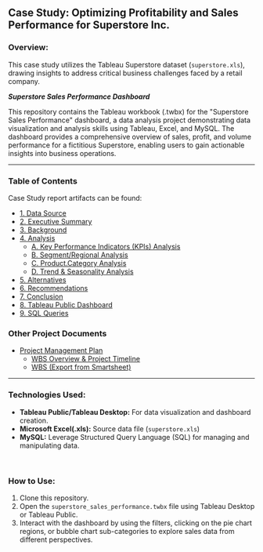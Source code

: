 <h2>Case Study: Optimizing Profitability and Sales Performance for Superstore Inc.</h2>

<h3>Overview:</h3>

This case study utilizes the Tableau Superstore dataset (`superstore.xls`), drawing insights to address critical business challenges faced by a retail company.

<b><i>Superstore Sales Performance Dashboard</b></i>

This repository contains the Tableau workbook (.twbx) for the "Superstore Sales Performance" dashboard, a data analysis project demonstrating data visualization and analysis skills using Tableau, Excel, and MySQL. The dashboard provides a comprehensive overview of sales, profit, and volume performance for a fictitious Superstore, enabling users to gain actionable insights into business operations.

---

<h3>Table of Contents</h3>

Case Study report artifacts can be found:

- [1. Data Source](https://github.com/LashawnFofung/Superstore-Sales-Performance-Dashboard/blob/main/Case%20Study/1%20Data_Source.md)
- [2. Executive Summary](https://github.com/LashawnFofung/Superstore-Sales-Performance-Dashboard/blob/main/Case%20Study/2%20Executive%20Summary.md)
- [3. Background](https://github.com/LashawnFofung/Superstore-Sales-Performance-Dashboard/blob/main/Case%20Study/3%20Background.md)
- [4. Analysis](https://github.com/LashawnFofung/Superstore-Sales-Performance-Dashboard/blob/main/Case%20Study/4%20Analysis.md)
  -  [A. Key Performance Indicators (KPIs) Analysis](https://github.com/LashawnFofung/Superstore-Sales-Performance-Dashboard/blob/main/Case%20Study/4%20Analysis.md#a-key-performance-indicators-kpis-analysis)
  -  [B. Segment/Regional Analysis](https://github.com/LashawnFofung/Superstore-Sales-Performance-Dashboard/blob/main/Case%20Study/4%20Analysis.md#b-segment-regional-analysis)
  -  [C. Product.Category Analysis](https://github.com/LashawnFofung/Superstore-Sales-Performance-Dashboard/blob/main/Case%20Study/4%20Analysis.md#c-product-category-analysis)
  -  [D. Trend & Seasonality Analysis](https://github.com/LashawnFofung/Superstore-Sales-Performance-Dashboard/blob/main/Case%20Study/4%20Analysis.md#d-trend--seasonality-analysis)
- [5. Alternatives](https://github.com/LashawnFofung/Superstore-Sales-Performance-Dashboard/blob/main/Case%20Study/5%20Alternatives.md)
- [6. Recommendations](https://github.com/LashawnFofung/Superstore-Sales-Performance-Dashboard/blob/main/Case%20Study/6%20Recommendations.md)
- [7. Conclusion](https://github.com/LashawnFofung/Superstore-Sales-Performance-Dashboard/blob/main/Case%20Study/7%20Conclusion.md)
- [8. Tableau Public Dashboard](https://public.tableau.com/views/superstore_sales_performance/SalesDashboard2?:language=en-US&:sid=&:redirect=auth&:display_count=n&:origin=viz_share_link)
- [9. SQL Queries]()

<h3>Other Project Documents</h3>

- [Project Management Plan](https://github.com/LashawnFofung/Superstore-Sales-Performance/blob/main/Project%20Management/Plan/Project%20Management%20Plan.md)
  - [WBS Overview & Project Timeline](https://youtu.be/t5fny7NXkSs)
  - [WBS (Export from Smartsheet)](https://github.com/LashawnFofung/Superstore-Sales-Performance/blob/main/Project%20Management/WBS/Superstore_Sale_Performance_Dashboard_WBS.xlsx)

---

<h3>Technologies Used:</h3>

- <b>Tableau Public/Tableau Desktop:</b> For data visualization and dashboard creation.
- <b>Microsoft Excel(.xls):</b> Source data file (`superstore.xls`)
- <b>MySQL:</b> Leverage Structured Query Language (SQL) for managing and manipulating data.

<br>

<h3>How to Use:</h3>

  1. Clone this repository. 
  1. Open the `superstore_sales_performance.twbx` file using Tableau Desktop or Tableau Public. 
  1. Interact with the dashboard by using the filters, clicking on the pie chart regions, or bubble chart sub-categories to explore sales data from different perspectives.
